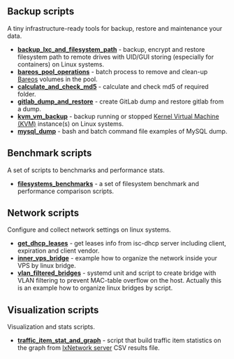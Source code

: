 ## Backup scripts

A tiny infrastructure-ready tools for backup, restore and maintenance your data.

- [**backup_lxc_and_filesystem_path**](backup/backup_lxc_and_filesystem_path/README.md) - backup, encrypt and
restore filesystem path to remote drives with UID/GUI storing (especially for containers) on Linux systems.
- [**bareos_pool_operations**](backup/bareos_pool_operations/README.md) - batch process to remove and clean-up
[Bareos](https://www.bareos.com/) volumes in the pool.
- [**calculate_and_check_md5**](backup/calculate_and_check_md5) - calculate and check md5 of required folder.
- [**gitlab_dump_and_restore**](backup/gitlab_dump_and_restore/README.md) - create GitLab dump and restore gitlab from 
a dump.
- [**kvm_vm_backup**](backup/kvm_vm_backup/README.md) - backup running or stopped
[Kernel Virtual Machine (KVM)](https://www.linux-kvm.org/page/Main_Page) instance(s) on Linux systems.
- [**mysql_dump**](backup/mysql_dump/README.md) - bash and batch command file examples of MySQL dump.

## Benchmark scripts

A set of scripts to benchmarks and performance stats.

- [**filesystems_benchmarks**](benchmark/filesystems_benchmarks/README.md) - a set of filesystem benchmark and 
performance comparison scripts.

## Network scripts

Configure and collect network settings on linux systems.

- [**get_dhcp_leases**](network/get_dhcpd_leases/README.md) - get leases info from isc-dhcp server including client, 
expiration and client vendor.
- [**inner_vps_bridge**](network/inner_vps_bridge/README.md) - example how to organize the network inside your VPS by
linux bridge.
- [**vlan_filtered_bridges**](network/vlan_filtered_bridges/README.md) - systemd unit and script to create bridge with
VLAN filtering to prevent MAC-table overflow on the host. Actually this is an example how to organize linux bridges by
script.

## Visualization scripts

Visualization and stats scripts.

- [**traffic_item_stat_and_graph**](visualization/traffic_item_stat_and_graph/README.md) - script that build traffic
item statistics on the graph from [IxNetwork server](https://support.ixiacom.com/version/ixnetwork-916) CSV results 
file.

